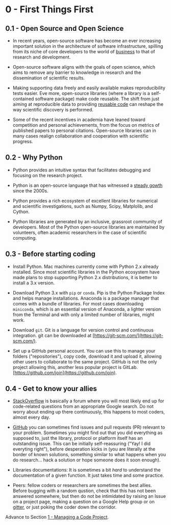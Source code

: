 # 0 - First Things First

## 0.1 - Open Source and Open Science
- In recent years, open-source software has become an ever increasing important solution in the architecture of software infrastructure, spilling from its niche of core developers to the world of [business](https://techcrunch.com/2019/01/12/how-open-source-software-took-over-the-world/) to that of research and development. 

- Open-source software aligns with the goals of open science, which aims to remove any barrier to knowledge in research and the dissemination of scientific results. 

- Making supporting data freely and easily available makes reproducibility tests easier. Eve more, open-source libraries (where a library is a self-contained software package) make code reusable. The shift from just aiming at reproducible data to providing [reusable code](http://gael-varoquaux.info/programming/beyond-computational-reproducibility-let-us-aim-for-reusability.html) can reshape the way scientific discovery is performed.     

- Some of the recent incentives in academia have leaned toward competition and personal achievements, from the focus on metrics of published papers to personal citations. Open-source libraries can in many cases realign collaboration and cooperation with scientific progress.  

## 0.2 - Why Python
- Python provides an intuitive syntax that facilitates debugging and focusing on the research project.

- Python is an open-source language that has witnessed a [steady gowth](https://stackoverflow.blog/2017/09/06/incredible-growth-python/) since the 2000s.

- Python provides a rich ecosystem of excellent libraries for numerical and scientific investigations, such as Numpy, Scipy, Matplolib, and Cython.

- Python libraries are generated by an inclusive, grassroot community of developers. Most of the Python open-source libraries are maintained by volunteers, often academic researchers in the case of scientific computing.    

## 0.3 - Before starting coding 
- Install Python. Mac machines currently come with Python 2.x already installed. 
Since most scientific libraries in the Python ecosystem have made plans to stop supporting Python 2.x distributions, it is better to install a 3.x version. 

- Download Python 3.x with `pip` or `conda`. Pip is the Python Package Index and helps manage installations. 
Anaconda is a package manager that comes with a bundle of libraries. For most cases downloading `miniconda`, which is an essential version of Anaconda, a lighter version from the Terminal and with only a limited number of libraries, might work.

- Download `git`. Git is a language for version control and continuous integration. git can be downloaded at [https://git-scm.com/](https://git-scm.com/).

- Set up a GitHub personal account. You can use this to manage your folders ("repositories"), copy code, download it and upload it, allowing other users to collaborate to the same project. 
GitHub is not the only project allowing this, another less popular project is GitLab.
[https://github.com/join](https://github.com/join).


## 0.4 - Get to know your allies 
- [StackOverflow](https://stackoverflow.com/) is basically a forum where you will most likely end up for code-related questions from an appropriate Google search. Do not worry about ending up there continuously, this happens to most coders, almost every day.  

- [GitHub](https://github.com/) you can sometimes find issues and pull requests (PR) relevant to your problem. Sometimes you might find out that you did everything as supposed to, just the library, protocol or platform itself has an outstanding issue. This can be initially self-reassuring ("Yay! I did everyting right"), before desperation kicks in (you are literally at the border of known solutions, something similar to what happens when you do research... hack a solution or hope someone does it soon enough).

- Libraries documentations: It is sometimes a bit *hard* to understand the documentation of a given function. It just takes time and some practice. 

- Peers: fellow coders or researchers are sometimes the best allies. Before bugging with a random qustion, check that this has not been answered somewhere, but then do not be intimidated by raising an Issue on a project page, making a question on a Google Help group or on [gitter](https://gittter.im/), or just poking the coder down the corridor.    


Advance to Section [1 - Managing a Code Project](1-code.md).

